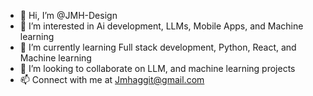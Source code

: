 - 👋 Hi, I’m @JMH-Design
- 👀 I’m interested in Ai development, LLMs, Mobile Apps, and Machine learning
- 🌱 I’m currently learning Full stack development, Python, React, and Machine learning
- 💞️ I’m looking to collaborate on LLM, and machine learning projects
- 📫 Connect with me at Jmhaggit@gmail.com

<!---
JMH-Design/JMH-Design is a ✨ special ✨ repository because its `README.md` (this file) appears on your GitHub profile.
You can click the Preview link to take a look at your changes.
--->
